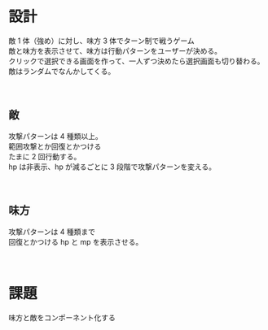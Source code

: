 # 設計

敵 1 体（強め）に対し、味方 3 体でターン制で戦うゲーム  
敵と味方を表示させて、味方は行動パターンをユーザーが決める。  
クリックで選択できる画面を作って、一人ずつ決めたら選択画面も切り替わる。  
敵はランダムでなんかしてくる。

<br>

## 敵

攻撃パターンは 4 種類以上。  
範囲攻撃とか回復とかつける  
たまに 2 回行動する。  
hp は非表示、hp が減るごとに 3 段階で攻撃パターンを変える。

<br>

## 味方

攻撃パターンは 4 種類まで  
回復とかつける
hp と mp を表示させる。

<br>

# 課題
味方と敵をコンポーネント化する
